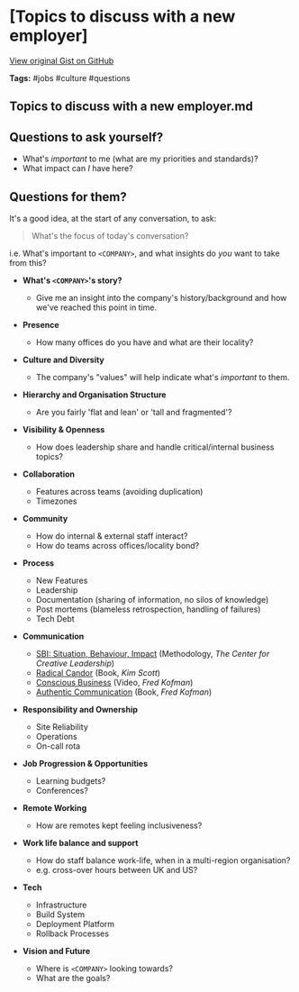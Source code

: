 # [Topics to discuss with a new employer] 

[View original Gist on GitHub](https://gist.github.com/Integralist/21819f5dd4ded1ebdf48ea01e882dd01)

**Tags:** #jobs #culture #questions

## Topics to discuss with a new employer.md

## Questions to ask yourself?

- What's _important_ to me (what are my priorities and standards)?
- What impact can _I_ have here?

## Questions for them?

It's a good idea, at the start of any conversation, to ask:

> What's the focus of today's conversation?  

i.e. What's important to `<COMPANY>`, and what insights do _you_ want to take from this?

- **What's `<COMPANY>`'s story?**  
  - Give me an insight into the company's history/background and how we've reached this point in time.

- **Presence**  
  - How many offices do you have and what are their locality?

- **Culture and Diversity**  
  - The company's "values" will help indicate what's _important_ to them.

- **Hierarchy and Organisation Structure**
  - Are you fairly 'flat and lean' or 'tall and fragmented'?

- **Visibility & Openness**
  - How does leadership share and handle critical/internal business topics?

- **Collaboration**
  - Features across teams (avoiding duplication)
  - Timezones

- **Community**
  - How do internal & external staff interact?
  - How do teams across offices/locality bond?

- **Process**
  - New Features
  - Leadership
  - Documentation (sharing of information, no silos of knowledge)
  - Post mortems (blameless retrospection, handling of failures)
  - Tech Debt

- **Communication**
  - [SBI: Situation, Behaviour, Impact](https://gist.github.com/Integralist/24c8a9ce570d78d37ed0cf9967594e0e) (Methodology, _The Center for Creative Leadership_)
  - [Radical Candor](https://www.radicalcandor.com/) (Book, _Kim Scott_)
  - [Conscious Business](https://www.youtube.com/watch?v=IdMvWLARF1w) (Video, _Fred Kofman_)
  - [Authentic Communication](https://www.soundstrue.com/store/authentic-communication.html) (Book, _Fred Kofman_)

- **Responsibility and Ownership**
  - Site Reliability
  - Operations
  - On-call rota

- **Job Progression & Opportunities**
  - Learning budgets?
  - Conferences?

- **Remote Working**
  - How are remotes kept feeling inclusiveness?

- **Work life balance and support**
  - How do staff balance work-life, when in a multi-region organisation?
  - e.g. cross-over hours between UK and US?

- **Tech**
  - Infrastructure
  - Build System
  - Deployment Platform
  - Rollback Processes

- **Vision and Future**
  - Where is `<COMPANY>` looking towards?
  - What are the goals?

